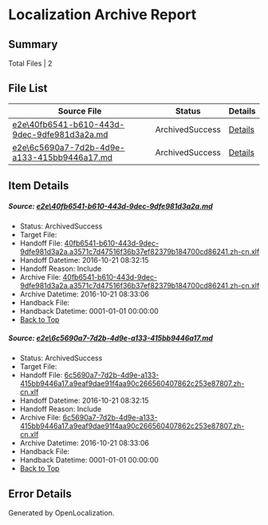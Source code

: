 # <a name='report-top'></a> Localization Archive Report

## Summary
 Total Files | 2

## File List
 Source File | Status | Details 
 ----------- | ------ | ------- 
 [e2e\40fb6541-b610-443d-9dec-9dfe981d3a2a.md](https://github.com/OpenLocalizationTestOrg/ol-test0/blob/e60cb41b9b0210e64e53384befd7a92d9812f8e0/e2e/40fb6541-b610-443d-9dec-9dfe981d3a2a.md) | ArchivedSuccess | [Details](#69eac6c5ad02f1361199ec823ea0adafdb9add971)
 [e2e\6c5690a7-7d2b-4d9e-a133-415bb9446a17.md](https://github.com/OpenLocalizationTestOrg/ol-test0/blob/e60cb41b9b0210e64e53384befd7a92d9812f8e0/e2e/6c5690a7-7d2b-4d9e-a133-415bb9446a17.md) | ArchivedSuccess | [Details](#c667e2229d8b99428c5e861bb21db740932fa75e2)

## Item Details
##### <a name='69eac6c5ad02f1361199ec823ea0adafdb9add971'></a> Source: [e2e\40fb6541-b610-443d-9dec-9dfe981d3a2a.md](https://github.com/OpenLocalizationTestOrg/ol-test0/blob/e60cb41b9b0210e64e53384befd7a92d9812f8e0/e2e/40fb6541-b610-443d-9dec-9dfe981d3a2a.md)
* Status: ArchivedSuccess
* Target File: 
* Handoff File: [40fb6541-b610-443d-9dec-9dfe981d3a2a.a3571c7d47516f36b37ef82379b184700cd86241.zh-cn.xlf](https://github.com/OpenLocalizationTestOrg/ol-test0-handoff/blob/87e3036f26218f0e965a2568a15f4b976f700194/ol-handoff/OpenLocalizationTestOrg/ol-test0-zhcn/shujia/ht/40fb6541-b610-443d-9dec-9dfe981d3a2a.a3571c7d47516f36b37ef82379b184700cd86241.zh-cn.xlf)
* Handoff Datetime: 2016-10-21 08:32:15
* Handoff Reason: Include
* Archive File: [40fb6541-b610-443d-9dec-9dfe981d3a2a.a3571c7d47516f36b37ef82379b184700cd86241.zh-cn.xlf](https://github.com/OpenLocalizationTestOrg/ol-test0-handoff/blob/76e75cda98b83679b01303b2f54817a6985ca3af/ol-archive/OpenLocalizationTestOrg/ol-test0-zhcn/shujia/ht/40fb6541-b610-443d-9dec-9dfe981d3a2a.a3571c7d47516f36b37ef82379b184700cd86241.zh-cn.xlf)
* Archive Datetime: 2016-10-21 08:33:06
* Handback File: 
* Handback Datetime: 0001-01-01 00:00:00
* [Back to Top](#report-top)

##### <a name='c667e2229d8b99428c5e861bb21db740932fa75e2'></a> Source: [e2e\6c5690a7-7d2b-4d9e-a133-415bb9446a17.md](https://github.com/OpenLocalizationTestOrg/ol-test0/blob/e60cb41b9b0210e64e53384befd7a92d9812f8e0/e2e/6c5690a7-7d2b-4d9e-a133-415bb9446a17.md)
* Status: ArchivedSuccess
* Target File: 
* Handoff File: [6c5690a7-7d2b-4d9e-a133-415bb9446a17.a9eaf9dae91f4aa90c266560407862c253e87807.zh-cn.xlf](https://github.com/OpenLocalizationTestOrg/ol-test0-handoff/blob/87e3036f26218f0e965a2568a15f4b976f700194/ol-handoff/OpenLocalizationTestOrg/ol-test0-zhcn/shujia/ht/6c5690a7-7d2b-4d9e-a133-415bb9446a17.a9eaf9dae91f4aa90c266560407862c253e87807.zh-cn.xlf)
* Handoff Datetime: 2016-10-21 08:32:15
* Handoff Reason: Include
* Archive File: [6c5690a7-7d2b-4d9e-a133-415bb9446a17.a9eaf9dae91f4aa90c266560407862c253e87807.zh-cn.xlf](https://github.com/OpenLocalizationTestOrg/ol-test0-handoff/blob/76e75cda98b83679b01303b2f54817a6985ca3af/ol-archive/OpenLocalizationTestOrg/ol-test0-zhcn/shujia/ht/6c5690a7-7d2b-4d9e-a133-415bb9446a17.a9eaf9dae91f4aa90c266560407862c253e87807.zh-cn.xlf)
* Archive Datetime: 2016-10-21 08:33:06
* Handback File: 
* Handback Datetime: 0001-01-01 00:00:00
* [Back to Top](#report-top)


## Error Details

Generated by OpenLocalization.
